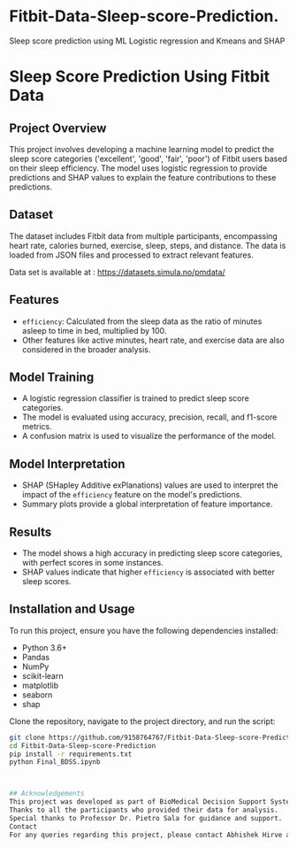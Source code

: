 # Fitbit-Data-Sleep-score-Prediction.
Sleep score prediction using ML Logistic regression and Kmeans and SHAP 
# Sleep Score Prediction Using Fitbit Data

## Project Overview
This project involves developing a machine learning model to predict the sleep score categories ('excellent', 'good', 'fair', 'poor') of Fitbit users based on their sleep efficiency. The model uses logistic regression to provide predictions and SHAP values to explain the feature contributions to these predictions.

## Dataset
The dataset includes Fitbit data from multiple participants, encompassing heart rate, calories burned, exercise, sleep, steps, and distance. The data is loaded from JSON files and processed to extract relevant features.

Data set is available at : https://datasets.simula.no/pmdata/
## Features
- `efficiency`: Calculated from the sleep data as the ratio of minutes asleep to time in bed, multiplied by 100.
- Other features like active minutes, heart rate, and exercise data are also considered in the broader analysis.

## Model Training
- A logistic regression classifier is trained to predict sleep score categories.
- The model is evaluated using accuracy, precision, recall, and f1-score metrics.
- A confusion matrix is used to visualize the performance of the model.

## Model Interpretation
- SHAP (SHapley Additive exPlanations) values are used to interpret the impact of the `efficiency` feature on the model's predictions.
- Summary plots provide a global interpretation of feature importance.

## Results
- The model shows a high accuracy in predicting sleep score categories, with perfect scores in some instances.
- SHAP values indicate that higher `efficiency` is associated with better sleep scores.

## Installation and Usage
To run this project, ensure you have the following dependencies installed:
- Python 3.6+
- Pandas
- NumPy
- scikit-learn
- matplotlib
- seaborn
- shap

Clone the repository, navigate to the project directory, and run the script:
```bash
git clone https://github.com/9158764767/Fitbit-Data-Sleep-score-Prediction..git
cd Fitbit-Data-Sleep-score-Prediction
pip install -r requirements.txt
python Final_BDSS.ipynb



## Acknowledgements
This project was developed as part of BioMedical Decision Support Systems at University of Verona.
Thanks to all the participants who provided their data for analysis.
Special thanks to Professor Dr. Pietro Sala for guidance and support.
Contact
For any queries regarding this project, please contact Abhishek Hirve at abhishek.hirve@yahoo.com
